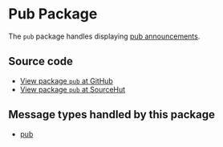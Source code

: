# Pub Package

The `pub` package handles displaying [pub announcements](https://scuttlebot.io/docs/message-types/pub.html).

## Source code
* [View package `pub` at GitHub](https://github.com/soapdog/patchfox/blob/master/src/packages/pub) 
* [View package `pub` at SourceHut](https://git.sr.ht/~soapdog/patchfox/tree/master/item/src/packages/pub)


## Message types handled by this package

* [pub](/message_types/pub)

